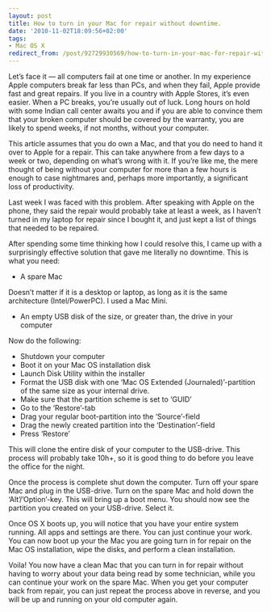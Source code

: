 ```yaml
---
layout: post
title: How to turn in your Mac for repair without downtime.
date: '2010-11-02T18:09:56+02:00'
tags:
- Mac OS X
redirect_from: /post/92729930569/how-to-turn-in-your-mac-for-repair-without-downtime
---
```


Let’s face it — all computers fail at one time or another. In my experience Apple computers break far less than PCs, and when they fail, Apple provide fast and great repairs. If you live in a country with Apple Stores, it’s even easier. When a PC breaks, you’re usually out of luck. Long hours on hold with some Indian call center awaits you and if you are able to convince them that your broken computer should be covered by the warranty, you are likely to spend weeks, if not months, without your computer.

This article assumes that you do own a Mac, and that you do need to hand it over to Apple for a repair. This can take anywhere from a few days to a week or two, depending on what’s wrong with it. If you’re like me, the mere thought of being without your computer for more than a few hours is enough to case nightmares and, perhaps more importantly, a significant loss of productivity.

Last week I was faced with this problem. After speaking with Apple on the phone, they said the repair would probably take at least a week, as I haven’t turned in my laptop for repair since I bought it, and just kept a list of things that needed to be repaired.

After spending some time thinking how I could resolve this, I came up with a surprisingly effective solution that gave me literally no downtime. This is what you need:

- A spare Mac

Doesn’t matter if it is a desktop or laptop, as long as it is the same architecture (Intel/PowerPC). I used a Mac Mini.

- An empty USB disk of the size, or greater than, the drive in your computer

Now do the following:

- Shutdown your computer
- Boot it on your Mac OS installation disk
- Launch Disk Utility within the installer
- Format the USB disk with one ‘Mac OS Extended (Journaled)’-partition of the same size as your internal drive.
- Make sure that the partition scheme is set to ‘GUID’
- Go to the ‘Restore’-tab
- Drag your regular boot-partition into the ‘Source’-field
- Drag the newly created partition into the ‘Destination’-field
- Press ‘Restore’

This will clone the entire disk of your computer to the USB-drive. This process will probably take 10h+, so it is good thing to do before you leave the office for the night.

Once the process is complete shut down the computer. Turn off your spare Mac and plug in the USB-drive. Turn on the spare Mac and hold down the ‘Alt’/’Option’-key. This will bring up a boot menu. You should now see the partition you created on your USB-drive. Select it.

Once OS X boots up, you will notice that you have your entire system running. All apps and settings are there. You can just continue your work. You can now boot up your the Mac you are going turn in for repair on the Mac OS installation, wipe the disks, and perform a clean installation.

Voila! You now have a clean Mac that you can turn in for repair without having to worry about your data being read by some technician, while you can continue your work on the spare Mac. When you get your computer back from repair, you can just repeat the process above in reverse, and you will be up and running on your old computer again.
